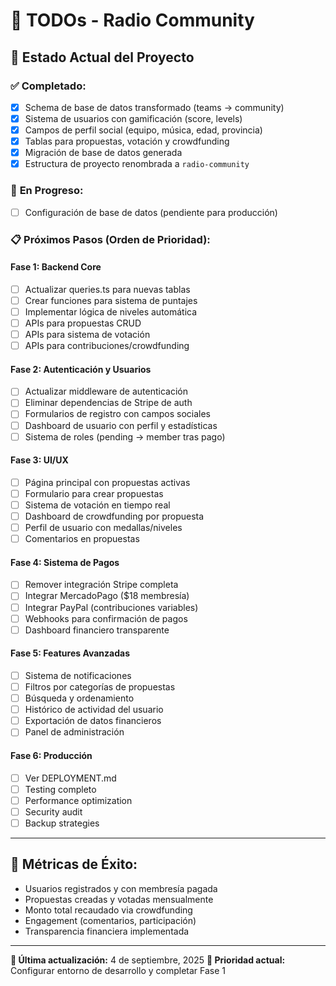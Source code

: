 # 📝 TODOs - Radio Community

## 🔄 **Estado Actual del Proyecto**

### ✅ **Completado:**
- [x] Schema de base de datos transformado (teams → community)
- [x] Sistema de usuarios con gamificación (score, levels)
- [x] Campos de perfil social (equipo, música, edad, provincia)
- [x] Tablas para propuestas, votación y crowdfunding
- [x] Migración de base de datos generada
- [x] Estructura de proyecto renombrada a `radio-community`

### 🚧 **En Progreso:**
- [ ] Configuración de base de datos (pendiente para producción)

### 📋 **Próximos Pasos (Orden de Prioridad):**

#### **Fase 1: Backend Core**
- [ ] Actualizar queries.ts para nuevas tablas
- [ ] Crear funciones para sistema de puntajes
- [ ] Implementar lógica de niveles automática
- [ ] APIs para propuestas CRUD
- [ ] APIs para sistema de votación
- [ ] APIs para contribuciones/crowdfunding

#### **Fase 2: Autenticación y Usuarios**
- [ ] Actualizar middleware de autenticación
- [ ] Eliminar dependencias de Stripe de auth
- [ ] Formularios de registro con campos sociales
- [ ] Dashboard de usuario con perfil y estadísticas
- [ ] Sistema de roles (pending → member tras pago)

#### **Fase 3: UI/UX**
- [ ] Página principal con propuestas activas
- [ ] Formulario para crear propuestas
- [ ] Sistema de votación en tiempo real
- [ ] Dashboard de crowdfunding por propuesta
- [ ] Perfil de usuario con medallas/niveles
- [ ] Comentarios en propuestas

#### **Fase 4: Sistema de Pagos**
- [ ] Remover integración Stripe completa
- [ ] Integrar MercadoPago ($18 membresía)
- [ ] Integrar PayPal (contribuciones variables)
- [ ] Webhooks para confirmación de pagos
- [ ] Dashboard financiero transparente

#### **Fase 5: Features Avanzadas**
- [ ] Sistema de notificaciones
- [ ] Filtros por categorías de propuestas
- [ ] Búsqueda y ordenamiento
- [ ] Histórico de actividad del usuario
- [ ] Exportación de datos financieros
- [ ] Panel de administración

#### **Fase 6: Producción**
- [ ] Ver DEPLOYMENT.md
- [ ] Testing completo
- [ ] Performance optimization
- [ ] Security audit
- [ ] Backup strategies

---

## 🎯 **Métricas de Éxito:**
- Usuarios registrados y con membresía pagada
- Propuestas creadas y votadas mensualmente  
- Monto total recaudado via crowdfunding
- Engagement (comentarios, participación)
- Transparencia financiera implementada

---

**📅 Última actualización:** 4 de septiembre, 2025
**🎯 Prioridad actual:** Configurar entorno de desarrollo y completar Fase 1
